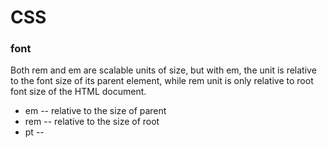 # CSS

### font

Both rem and em are scalable units of size, but with em, the unit is relative to the font size of its parent element, while rem unit is only relative to root font size of the HTML document.
 
- em -- relative to the size of parent
- rem -- relative to the size of root
- pt --

